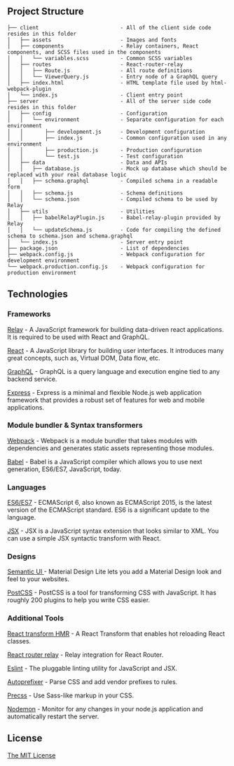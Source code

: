 ## Project Structure


    ├── client                          - All of the client side code resides in this folder
    │   ├── assets                      - Images and fonts
    │   ├── components                  - Relay containers, React components, and SCSS files used in the components
    │   │   └── variables.scss          - Common SCSS variables
    │   ├── routes                      - React-router-relay
    │   │   ├── Route.js                - All route definitions
    │   │   └── ViewerQuery.js          - Entry node of a GraphQL query
    │   ├── index.html                  - HTML template file used by html-webpack-plugin
    │   └── index.js                    - Client entry point
    ├── server                          - All of the server side code resides in this folder
    │   ├── config                      - Configuration
    │   │   └── environment             - Separate configuration for each environment
    │   │       ├── development.js      - Development configuration
    │   │       ├── index.js            - Common configuration used in any environment
    │   │       ├── production.js       - Production configuration
    │   │       └── test.js             - Test configuration
    │   ├── data                        - Data and APIs
    │   │   ├── database.js             - Mock up database which should be replaced with your real database logic
    │   │   ├── schema.graphql          - Compiled schema in a readable form
    │   │   ├── schema.js               - Schema definitions
    │   │   └── schema.json             - Compiled schema to be used by Relay
    │   ├── utils                       - Utilities
    │   │   ├── babelRelayPlugin.js     - Babel-relay-plugin provided by Relay
    │   │   └── updateSchema.js         - Code for compiling the defined schema to schema.json and schema.graphql
    │   └── index.js                    - Server entry point
    ├── package.json                    - List of dependencies
    ├── webpack.config.js               - Webpack configuration for development environment
    └── webpack.production.config.js    - Webpack configuration for production environment

## Technologies

### Frameworks
[Relay](https://facebook.github.io/relay) - A JavaScript framework for building data-driven react applications. It is required to be used with React and GraphQL.

[React](https://facebook.github.io/react) - A JavaScript library for building user interfaces. It introduces many great concepts, such as, Virtual DOM, Data flow, etc.

[GraphQL](https://github.com/facebook/graphql) - GraphQL is a query language and execution engine tied to any backend service.

[Express](http://expressjs.com/) - Express is a minimal and flexible Node.js web application framework that provides a robust set of features for web and mobile applications.

### Module bundler & Syntax transformers
[Webpack](https://webpack.github.io) - Webpack is a module bundler that takes modules with dependencies and generates static assets representing those modules.

[Babel](https://babeljs.io) - Babel is a JavaScript compiler which allows you to  use next generation, ES6/ES7, JavaScript, today.

### Languages
[ES6/ES7](https://github.com/lukehoban/es6features) - ECMAScript 6, also known as ECMAScript 2015, is the latest version of the ECMAScript standard. ES6 is a significant update to the language.

[JSX]( https://facebook.github.io/react/docs/jsx-in-depth.html) - JSX is a JavaScript syntax extension that looks similar to XML. You can use a simple JSX syntactic transform with React.

### Designs
[Semantic UI ](http://semantic-ui.com) - Material Design Lite lets you add a Material Design look and feel to your websites.

[PostCSS](http://postcss.org) - PostCSS is a tool for transforming CSS with JavaScript. It has roughly 200 plugins to help you write CSS easier.

### Additional Tools
[React transform HMR](https://github.com/gaearon/react-transform-hmr) - A React Transform that enables hot reloading React classes.

[React router relay](https://github.com/relay-tools/react-router-relay) - Relay integration for React Router.

[Eslint](http://eslint.org) - The pluggable linting utility for JavaScript and JSX.

[Autoprefixer](https://github.com/postcss/autoprefixer) - Parse CSS and add vendor prefixes to rules.

[Precss](https://github.com/jonathantneal/precss) - Use Sass-like markup in your CSS.

[Nodemon](http://nodemon.io) - Monitor for any changes in your node.js application and automatically restart the server.


## License

[The MIT License](http://opensource.org/licenses/MIT)

